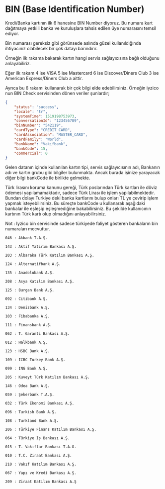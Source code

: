 # BIN (Base Identification Number)

Kredi/Banka kartının ilk 6 hanesine BIN Number diyoruz. Bu numara kart dağıtmaya yetkili banka ve kuruluşlara tahsis edilen üye numarasını temsil ediyor.

Bin numarası gereksiz gibi görünsede aslında güzel kullanıldığında ihtiyacınız olabilecek bir çok datayı barındırır. 

Örneğin ilk rakama bakarak kartın hangi servis sağlayıcısına bağlı olduğunu anlayabiliriz. 

Eğer ilk rakam
    4 ise VISA
    5 ise Mastercard
    6 ise Discover/Diners Club
    3 ise American Express/Diners Club a aittir. 

Ayrıca bu 6 rakamı kullanarak bir çok bilgi elde edebilirsiniz. Örneğin iyzico nun BIN Check servisinden dönen veriler şunlardır;

```json
{
    "status": "success",
    "locale": "tr",
    "systemTime": 1519198753973,
    "conversationId": "123456789",
    "binNumber": "542119",
    "cardType": "CREDIT_CARD",
    "cardAssociation": "MASTER_CARD",
    "cardFamily": "World",
    "bankName": "Vakıfbank",
    "bankCode": 15,
    "commercial": 0
}
```

Gelen datanın içinde kullanılan kartın tipi, servis sağlayıcısının adı, Bankanın adı ve kartın grubu gibi bilgiler bulunmakta. Ancak burada işinize yarayacak diğer bilgi bankCode ile birlikte gelmekte. 

Türk lirasını koruma kanunu gereği, Türk poslarından Türk kartları ile döviz ödemesi yapılamamaktadır, sadece Türk Lirası ile işlem yapılabilmektedir. Bundan dolayı Turkiye deki banka kartlarını bulup onları TL ye çevirip işlem yapmak isteyebilirsiniz.  Bu süreçte bankCode u kullanarak aşağıdaki bankalar ile eşleşip eşleşmediğine bakabilirsiniz. Bu şekilde kullanıcının kartının Türk kartı olup olmadığını anlayabilirsiniz.

Not : Iyzico bin servisinde sadece türkiyede faliyet gösteren bankaların bin numaraları mecvuttur.

```
046 : Akbank T.A.Ş.

143 : Aktif Yatırım Bankası A.Ş.

203 : Albaraka Türk Katılım Bankası A.Ş.

124 : Alternatifbank A.Ş.

135 : Anadolubank A.Ş.

208 : Asya Katılım Bankası A.Ş.

125 : Burgan Bank A.Ş.

092 : Citibank A.Ş.

134 : Denizbank A.Ş.

103 : Fibabanka A.Ş.

111 : Finansbank A.Ş.

062 : T. Garanti Bankası A.Ş.

012 : Halkbank A.Ş.

123 : HSBC Bank A.Ş.

109 : ICBC Turkey Bank A.Ş.

099 : ING Bank A.Ş.

205 : Kuveyt Türk Katılım Bankası A.Ş.

146 : Odea Bank A.Ş.

059 : Şekerbank T.A.Ş.

032 : Türk Ekonomi Bankası A.Ş.

096 : Turkish Bank A.Ş.

108 : Turkland Bank A.Ş.

206 : Türkiye Finans Katılım Bankası A.Ş.

064 : Türkiye İş Bankası A.Ş.

015 : T. Vakıflar Bankası T.A.O.

010 : T.C. Ziraat Bankası A.Ş.

210 : Vakıf Katılım Bankası A.Ş.

067 : Yapı ve Kredi Bankası A.Ş.

209 : Ziraat Katılım Bankası A.Ş
```